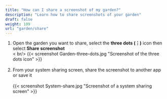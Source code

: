 ```yaml
---
title: "How can I share a screenshot of my garden?"
description: "Learn how to share screenshots of your garden"
draft: false
weight: 109
url: "garden/share"
---
```


1. Open the garden you want to share, select the **three dots (⋮)** icon then select **Share screenshot**<br />< br/>
{{< screenshot Garden-three-dots.jpg "Screenshot of the three dots icon" >}}<br /><br />
2. From your system sharing screen, share the screenshot to another app or save it<br /><br />
{{< screenshot System-share.jpg "Screenshot of a system sharing screen" >}}
